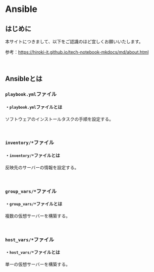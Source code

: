 # Ansible

## はじめに

本サイトにつきまして、以下をご認識のほど宜しくお願いいたします。

参考：https://hiroki-it.github.io/tech-notebook-mkdocs/md/about.html

<br>

## Ansibleとは

### ```playbook.yml```ファイル

#### ・```playbook.yml```ファイルとは

ソフトウェアのインストールタスクの手順を設定する。

<br>

### ```inventory/*```ファイル

#### ・```inventory/*```ファイルとは

反映先のサーバーの情報を設定する。

<br>

### ```group_vars/*```ファイル

#### ・```group_vars/*```ファイルとは

複数の仮想サーバーを構築する。

<br>

### ```host_vars/*```ファイル

#### ・```host_vars/*```ファイルとは

単一の仮想サーバーを構築する。

